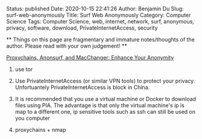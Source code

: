 Status: published
Date: 2020-10-15 22:41:26
Author: Benjamin Du
Slug: surf-web-anonymously
Title: Surf Web Anonymously
Category: Computer Science
Tags: Computer Science, web, internet, network, surf, anonymous, privacy, software, download, PrivateInternetAccess, security

**
Things on this page are fragmentary and immature notes/thoughts of the author.
Please read with your own judgement!
**

[Proxychains, Anonsurf, and MacChanger: Enhance Your Anonymity](https://dzone.com/articles/proxychains-anonsurf-and-macchanger-enhance-your-a)

1. use tor

1. Use PrivateInternetAccess (or similar VPN tools) to protect your privacy.
    Unfortuantely PrivateInternetAccess is block in China.

2. It is recommended that you use a virtual machine or Docker to download files using PIA.
    The advantage is that only the virtual machine's ip is map to a different one,
    ip sensitive tools such as ssh can still be used on you computer

3. proxychains + nmap